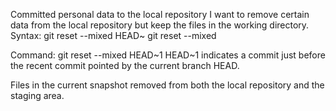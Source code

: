 Committed personal data to the local repository
I want to remove certain data from the local repository but keep the files in the working directory.
Syntax:
git reset --mixed HEAD~
git reset --mixed <commit-id>

Command: git reset --mixed HEAD~1
HEAD~1 indicates a commit just before the recent commit pointed by the current branch HEAD.

Files in the current snapshot removed from both the local repository and the staging area.
